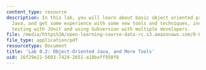 ```yaml
---
content_type: resource
description: In this lab, you will learn about basic object oriented programming in
  Java, and get some experience with some new tools and techniques, including unit
  testing with JUnit and using Subversion with multiple developers.
file: /media/https%3A/open-learning-course-data-rc.s3.amazonaws.com/6-005-elements-of-software-construction-fall-2008/16f29e21560374242651a18baff950f8_MIT6_005f08_lab02.pdf
file_type: application/pdf
resourcetype: Document
title: 'Lab 0.2: Object-Oriented Java, and More Tools'
uid: 16f29e21-5603-7424-2651-a18baff950f8
---
```

